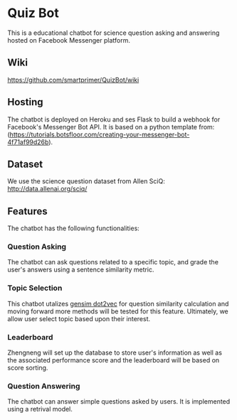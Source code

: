 # Quiz Bot 
This is a educational chatbot for science question asking and answering hosted on Facebook Messenger platform.

## Wiki

https://github.com/smartprimer/QuizBot/wiki

## Hosting
The chatbot is deployed on Heroku and ses Flask to build a webhook for Facebook's Messenger Bot API.
It is based on a python template from: (https://tutorials.botsfloor.com/creating-your-messenger-bot-4f71af99d26b).

## Dataset
We use the science question dataset from Allen SciQ: http://data.allenai.org/sciq/

## Features
The chatbot has the following functionalities:

### Question Asking
The chatbot can ask questions related to a specific topic, and grade the user's answers using a sentence similarity metric.

### Topic Selection
This chatbot utalizes [gensim dot2vec](https://radimrehurek.com/gensim/models/doc2vec.html) for question similarity calculation and moving forward more methods will be tested for this feature. Ultimately, we allow user select topic based upon their interest. 

### Leaderboard
Zhengneng will set up the database to store user's information as well as the associated performance score and the leaderboard will be based on score sorting.

### Question Answering
The chatbot can answer simple questions asked by users. It is implemented using a retrival model.
